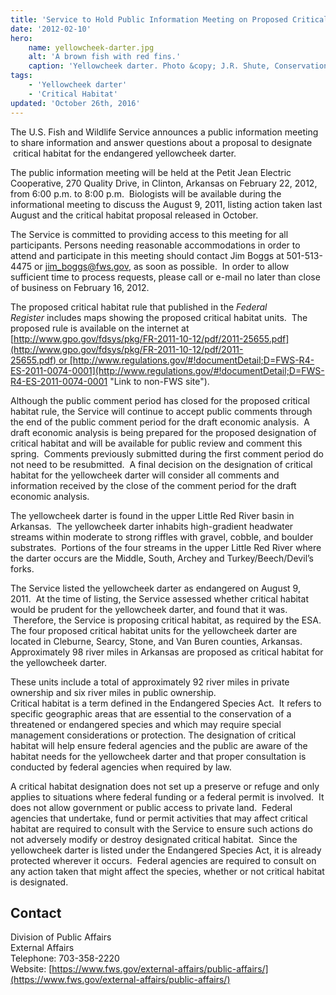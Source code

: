 ```yaml
---
title: 'Service to Hold Public Information Meeting on Proposed Critical Habitat for the Yellowcheek Darter'
date: '2012-02-10'
hero:
    name: yellowcheek-darter.jpg
    alt: 'A brown fish with red fins.'
    caption: 'Yellowcheek darter. Photo &copy; J.R. Shute, Conservation Fisheries International.'
tags:
    - 'Yellowcheek darter'
    - 'Critical Habitat'
updated: 'October 26th, 2016'
---
```


The U.S. Fish and Wildlife Service announces a public information meeting to share information and answer questions about a proposal to designate  critical habitat for the endangered yellowcheek darter.  

The public information meeting will be held at the Petit Jean Electric Cooperative, 270 Quality Drive, in Clinton, Arkansas on February 22, 2012, from 6:00 p.m. to 8:00 p.m.  Biologists will be available during the informational meeting to discuss the August 9, 2011, listing action taken last August and the critical habitat proposal released in October.

The Service is committed to providing access to this meeting for all participants. Persons needing reasonable accommodations in order to attend and participate in this meeting should contact Jim Boggs at 501-513-4475 or [jim_boggs@fws.gov](mailto:jim_boggs@fws.gov), as soon as possible.  In order to allow sufficient time to process requests, please call or e-mail no later than close of business on February 16, 2012. 

The proposed critical habitat rule that published in the _Federal Register_ includes maps showing the proposed critical habitat units.  The proposed rule is available on the internet at   
[http://www.gpo.gov/fdsys/pkg/FR-2011-10-12/pdf/2011-25655.pdf](http://www.gpo.gov/fdsys/pkg/FR-2011-10-12/pdf/2011-25655.pdf) or [http://www.regulations.gov/#!documentDetail;D=FWS-R4-ES-2011-0074-0001](http://www.regulations.gov/#!documentDetail;D=FWS-R4-ES-2011-0074-0001 "Link to non-FWS site").

Although the public comment period has closed for the proposed critical habitat rule, the Service will continue to accept public comments through the end of the public comment period for the draft economic analysis.  A draft economic analysis is being prepared for the proposed designation of critical habitat and will be available for public review and comment this spring.  Comments previously submitted during the first comment period do not need to be resubmitted.  A final decision on the designation of critical habitat for the yellowcheek darter will consider all comments and information received by the close of the comment period for the draft economic analysis.

The yellowcheek darter is found in the upper Little Red River basin in Arkansas.  The yellowcheek darter inhabits high-gradient headwater streams within moderate to strong riffles with gravel, cobble, and boulder substrates.  Portions of the four streams in the upper Little Red River where the darter occurs are the Middle, South, Archey and Turkey/Beech/Devil’s forks. 

The Service listed the yellowcheek darter as endangered on August 9, 2011.  At the time of listing, the Service assessed whether critical habitat would be prudent for the yellowcheek darter, and found that it was.  Therefore, the Service is proposing critical habitat, as required by the ESA. The four proposed critical habitat units for the yellowcheek darter are located in Cleburne, Searcy, Stone, and Van Buren counties, Arkansas.  Approximately 98 river miles in Arkansas are proposed as critical habitat for the yellowcheek darter. 

These units include a total of approximately 92 river miles in private ownership and six river miles in public ownership.  
Critical habitat is a term defined in the Endangered Species Act.  It refers to specific geographic areas that are essential to the conservation of a threatened or endangered species and which may require special management considerations or protection. The designation of critical habitat will help ensure federal agencies and the public are aware of the habitat needs for the yellowcheek darter and that proper consultation is conducted by federal agencies when required by law.

A critical habitat designation does not set up a preserve or refuge and only applies to situations where federal funding or a federal permit is involved.  It does not allow government or public access to private land.  Federal agencies that undertake, fund or permit activities that may affect critical habitat are required to consult with the Service to ensure such actions do not adversely modify or destroy designated critical habitat.  Since the yellowcheek darter is listed under the Endangered Species Act, it is already protected wherever it occurs.  Federal agencies are required to consult on any action taken that might affect the species, whether or not critical habitat is designated.

## Contact

Division of Public Affairs  
External Affairs  
Telephone: 703-358-2220  
Website: [https://www.fws.gov/external-affairs/public-affairs/](https://www.fws.gov/external-affairs/public-affairs/)
